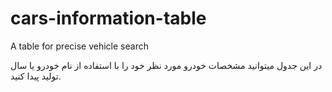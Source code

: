 # cars-information-table
A table for precise vehicle search


در این جدول میتوانید مشخصات خودرو مورد نظر خود را با استفاده از نام خودرو یا سال تولید پیدا کنید. 
